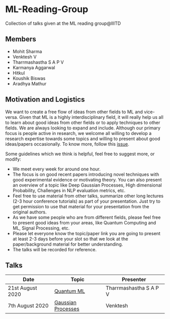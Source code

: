 # ML-Reading-Group
Collection of talks given at the ML reading group@IIITD


## Members

- Mohit Sharma
- Venktesh V
- Tharrmashastha S A P V
- Karmanya Aggarwal
- Hitkul
- Koushik Biswas
- Aradhya Mathur

## Motivation and Logistics

We want to create a free flow of ideas from other fields to ML and vice-versa. Given that ML is a highly interdisciplinary field, it will really help us all to learn about good ideas from other fields or to apply techniques to other fields. 
We are always looking to expand and include. Although our primary focus is people active in research, we welcome all willing to develop a research expertise towards some topics and willing to present about good ideas/papers occasionally. To know more, follow this [issue](https://github.com/mohitsharma29/ML-Reading-Group/issues/1).

Some guidelines which we think is helpful, feel free to suggest more, or modify:
- We meet every week for around one hour.
- The focus is on good recent papers introducing novel techniques with good experimental evidence or motivating theory. You can also present an overview of a topic like Deep Gaussian Processes, High dimensional Probability, Challenges in NLP evaluation metrics, etc.
- Feel free to use material from other talks, summarize other long lectures (2-3 hour conference tutorials) as part of your presentation. Just try to get permission to use that material for your presentation from the original authors.
- As we have some people who are from different fields, please feel free to present good ideas from your areas, like Quantum Computing and ML, Signal Processing, etc.
- Please let everyone know the topic/paper link you are going to present at least 2-3 days before your slot so that we look at the paper/background material for
better understanding.
- The talks will be recorded for reference.

## Talks

| Date  | Topic | Presenter  |
| ------------- | ------------- | ------------- |
| 21st August 2020 | [Quantum ML](https://github.com/mohitsharma29/ML-Reading-Group/issues/2) | Tharrmashastha S A P V |
| 7th August 2020 | [Gaussian Processes](https://github.com/mohitsharma29/ML-Reading-Group/issues/3) | Venktesh |
